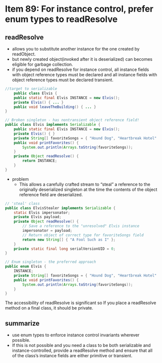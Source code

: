 # Item 89: For instance control, prefer enum types to readResolve

## readResolve 
 - allows you to substitute another instance for the one created by readObject.
 - but newly created object(invoked after it is deserialized) can becomes eligible for garbage collection.
 - if you depend on readResolve for instance control, all instance fields with object reference types must be declared 
   and all instance fields with object reference types must be declared transient. 

```java
//target to serializable
    public class Elvis {
    public static final Elvis INSTANCE = new Elvis();
    private Elvis() { ... }
    public void leaveTheBuilding() { ... }
}
```

```java
// Broken singleton - has nontransient object reference field!
public class Elvis implements Serializable {
    public static final Elvis INSTANCE = new Elvis();
    private Elvis() { }
    private String[] favoriteSongs = { "Hound Dog", "Heartbreak Hotel" };
    public void printFavorites() {
        System.out.println(Arrays.toString(favoriteSongs));
    }
    private Object readResolve() {
        return INSTANCE;
    }
}
```
-  problem 
    - This allows a carefully crafted stream to “steal” a reference to the originally deserialized singleton at the time the contents of the object reference field are deserialized.

```java
// 'steal' class 
public class ElvisStealer implements Serializable {
    static Elvis impersonator;
    private Elvis payload;
    private Object readResolve() {
        // Save a reference to the "unresolved" Elvis instance
        impersonator = payload;
        // Return object of correct type for favoriteSongs field
        return new String[] { "A Fool Such as I" };
    }
    private static final long serialVersionUID = 0;
}
```    

```java
// Enum singleton - the preferred approach
public enum Elvis {
    INSTANCE;
    private String[] favoriteSongs = { "Hound Dog", "Heartbreak Hotel" };
    public void printFavorites() {
        System.out.println(Arrays.toString(favoriteSongs));
    }
}
```

The accessibility of readResolve is significant so If you place a readResolve method on a final class, it should be private. 

## summarize
 - use enum types to enforce instance control invariants wherever possible. 
 - If this is not possible and you need a class to be both serializable and instance-controlled, provide a readResolve method and ensure that all of the class’s instance fields are either primitive or transient.

